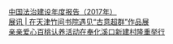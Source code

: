   
[中国法治建设年度报告（2017年）](http://www.dianyue.me/archives/212/yilzbpuoi9axavld/)  
[展讯 | 在天津竹间书院遇见“古意超群”作品展](http://www.dianyue.me/archives/668/3s54ijb55n0vv7et/)  
[亲亲爱心百桃认养活动在奉化溪口新建村隆重举行](http://www.dianyue.me/archives/100/wms8xabe3unvr9g4/)